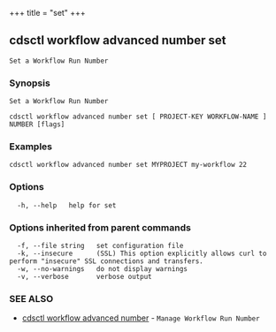 +++
title = "set"
+++
## cdsctl workflow advanced number set

`Set a Workflow Run Number`

### Synopsis

`Set a Workflow Run Number`

```
cdsctl workflow advanced number set [ PROJECT-KEY WORKFLOW-NAME ] NUMBER [flags]
```

### Examples

```
cdsctl workflow advanced number set MYPROJECT my-workflow 22
```

### Options

```
  -h, --help   help for set
```

### Options inherited from parent commands

```
  -f, --file string   set configuration file
  -k, --insecure      (SSL) This option explicitly allows curl to perform "insecure" SSL connections and transfers.
  -w, --no-warnings   do not display warnings
  -v, --verbose       verbose output
```

### SEE ALSO

* [cdsctl workflow advanced number](/cli/cdsctl/workflow/advanced/number/)	 - `Manage Workflow Run Number`

